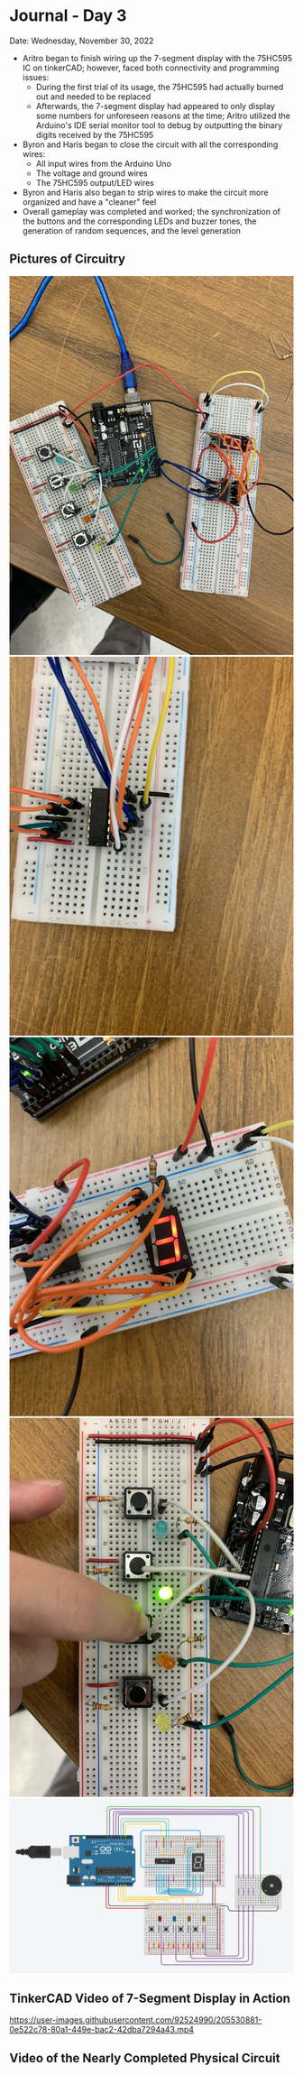 # Journal - Day 3
Date: Wednesday, November 30, 2022

- Aritro began to finish wiring up the 7-segment display with the 75HC595 IC on tinkerCAD; however, faced both connectivity and programming issues:
    - During the first trial of its usage, the 75HC595 had actually burned out and needed to be replaced
    - Afterwards, the 7-segment display had appeared to only display some numbers for unforeseen reasons at the time; Aritro utilized the Arduino's IDE serial monitor tool to debug by outputting the binary digits received by the 75HC595
- Byron and Haris began to close the circuit with all the corresponding wires:
    - All input wires from the Arduino Uno
    - The voltage and ground wires
    - The 75HC595 output/LED wires
- Byron and Haris also began to strip wires to make the circuit more organized and have a "cleaner" feel
- Overall gameplay was completed and worked; the synchronization of the buttons and the corresponding LEDs and buzzer tones, the generation of random sequences, and the level generation

## Pictures of Circuitry
![physical circuit](/media/pictures/pDay3A.jpg)
![physical circuit](/media/pictures/pDay3B.jpg)
![physical circuit](/media/pictures/pDay3C.jpg)
![physical circuit](/media/pictures/pDay3D.jpg)
![tinkerCAD circuit](/media/diagrams/tDay3.jpg)

## TinkerCAD Video of 7-Segment Display in Action
https://user-images.githubusercontent.com/92524990/205530881-0e522c78-80a1-449e-bac2-42dba7294a43.mp4

## Video of the Nearly Completed Physical Circuit
